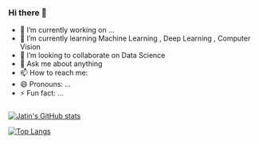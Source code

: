 ### Hi there 👋


- 🔭 I’m currently working on ...
- 🌱 I’m currently learning Machine Learning , Deep Learning , Computer Vision
- 👯 I’m looking to collaborate on Data Science 
- 💬 Ask me about anything
- 📫 How to reach me: 
- 😄 Pronouns: ...
- ⚡ Fun fact: ...


### 

[![Jatin's GitHub stats](https://github-readme-stats.vercel.app/api?username=Jatin-Bhandari&show_icons=true)](https://github.com/Jatin-Bhandari/github-readme-stats)

[![Top Langs](https://github-readme-stats.vercel.app/api/top-langs/?username=Jatin-Bhandari&layout=compact)](https://github.com/Jatin-Bhandari/github-readme-stats)

<!--
**Jatin-Bhandari/Jatin-Bhandari** is a ✨ _special_ ✨ repository because its `README.md` (this file) appears on your GitHub profile.

Here are some ideas to get you started:

-->
